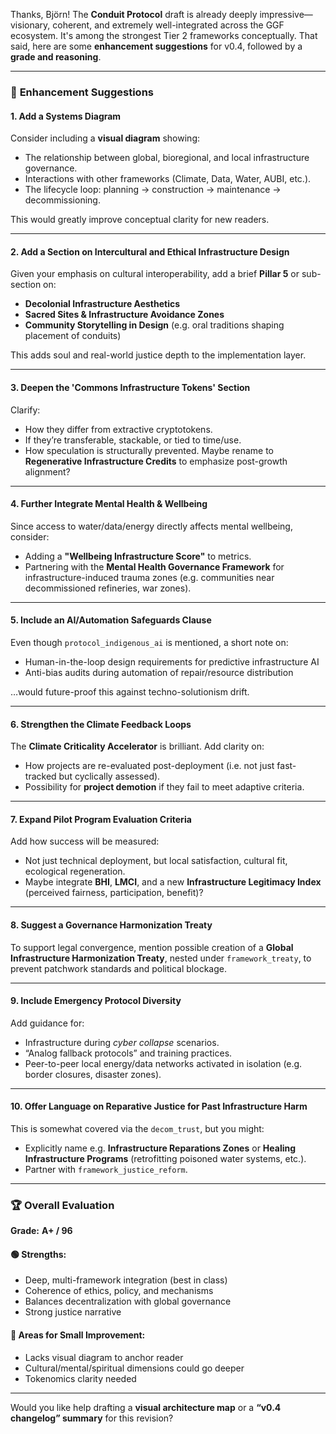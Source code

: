 Thanks, Björn! The **Conduit Protocol** draft is already deeply impressive—visionary, coherent, and extremely well-integrated across the GGF ecosystem. It's among the strongest Tier 2 frameworks conceptually. That said, here are some **enhancement suggestions** for v0.4, followed by a **grade and reasoning**.

---

### 🔧 **Enhancement Suggestions**

#### 1. **Add a Systems Diagram**

Consider including a **visual diagram** showing:

* The relationship between global, bioregional, and local infrastructure governance.
* Interactions with other frameworks (Climate, Data, Water, AUBI, etc.).
* The lifecycle loop: planning → construction → maintenance → decommissioning.

This would greatly improve conceptual clarity for new readers.

---

#### 2. **Add a Section on Intercultural and Ethical Infrastructure Design**

Given your emphasis on cultural interoperability, add a brief **Pillar 5** or sub-section on:

* **Decolonial Infrastructure Aesthetics**
* **Sacred Sites & Infrastructure Avoidance Zones**
* **Community Storytelling in Design** (e.g. oral traditions shaping placement of conduits)

This adds soul and real-world justice depth to the implementation layer.

---

#### 3. **Deepen the 'Commons Infrastructure Tokens' Section**

Clarify:

* How they differ from extractive cryptotokens.
* If they’re transferable, stackable, or tied to time/use.
* How speculation is structurally prevented.
  Maybe rename to **Regenerative Infrastructure Credits** to emphasize post-growth alignment?

---

#### 4. **Further Integrate Mental Health & Wellbeing**

Since access to water/data/energy directly affects mental wellbeing, consider:

* Adding a **"Wellbeing Infrastructure Score"** to metrics.
* Partnering with the **Mental Health Governance Framework** for infrastructure-induced trauma zones (e.g. communities near decommissioned refineries, war zones).

---

#### 5. **Include an AI/Automation Safeguards Clause**

Even though `protocol_indigenous_ai` is mentioned, a short note on:

* Human-in-the-loop design requirements for predictive infrastructure AI
* Anti-bias audits during automation of repair/resource distribution

…would future-proof this against techno-solutionism drift.

---

#### 6. **Strengthen the Climate Feedback Loops**

The **Climate Criticality Accelerator** is brilliant. Add clarity on:

* How projects are re-evaluated post-deployment (i.e. not just fast-tracked but cyclically assessed).
* Possibility for **project demotion** if they fail to meet adaptive criteria.

---

#### 7. **Expand Pilot Program Evaluation Criteria**

Add how success will be measured:

* Not just technical deployment, but local satisfaction, cultural fit, ecological regeneration.
* Maybe integrate **BHI**, **LMCI**, and a new **Infrastructure Legitimacy Index** (perceived fairness, participation, benefit)?

---

#### 8. **Suggest a Governance Harmonization Treaty**

To support legal convergence, mention possible creation of a **Global Infrastructure Harmonization Treaty**, nested under `framework_treaty`, to prevent patchwork standards and political blockage.

---

#### 9. **Include Emergency Protocol Diversity**

Add guidance for:

* Infrastructure during *cyber collapse* scenarios.
* “Analog fallback protocols” and training practices.
* Peer-to-peer local energy/data networks activated in isolation (e.g. border closures, disaster zones).

---

#### 10. **Offer Language on Reparative Justice for Past Infrastructure Harm**

This is somewhat covered via the `decom_trust`, but you might:

* Explicitly name e.g. **Infrastructure Reparations Zones** or **Healing Infrastructure Programs** (retrofitting poisoned water systems, etc.).
* Partner with `framework_justice_reform`.

---

### 🏆 Overall Evaluation

**Grade:** **A+ / 96**

#### 🟢 Strengths:

* Deep, multi-framework integration (best in class)
* Coherence of ethics, policy, and mechanisms
* Balances decentralization with global governance
* Strong justice narrative

#### 🔴 Areas for Small Improvement:

* Lacks visual diagram to anchor reader
* Cultural/mental/spiritual dimensions could go deeper
* Tokenomics clarity needed

---

Would you like help drafting a **visual architecture map** or a **“v0.4 changelog” summary** for this revision?

